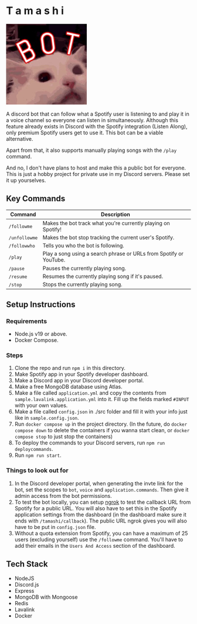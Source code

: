 # T a m a s h i

![tamashi_img](./docs/tamashi.jpg)

A discord bot that can follow what a Spotify user is listening to and play it in a voice channel so everyone can listen in simultaneously. Although this feature already exists in Discord with the Spotify integration (Listen Along), only premium Spotify users get to use it. This bot can be a viable alternative.

Apart from that, it also supports manually playing songs with the `/play` command.

And no, I don't have plans to host and make this a public bot for everyone. This is just a hobby project for private use in my Discord servers. Please set it up yourselves.

## Key Commands

| Command       | Description                                                        |
| ------------- | ------------------------------------------------------------------ |
| `/followme`   | Makes the bot track what you're currently playing on Spotify!      |
| `/unfollowme` | Makes the bot stop tracking the current user's Spotify.            |
| `/followwho`  | Tells you who the bot is following.                                |
| `/play`       | Play a song using a search phrase or URLs from Spotify or YouTube. |
| `/pause`      | Pauses the currently playing song.                                 |
| `/resume`     | Resumes the currently playing song if it's paused.                 |
| `/stop`       | Stops the currently playing song.                                  |

## Setup Instructions

### Requirements

- Node.js v19 or above.
- Docker Compose.

### Steps

1. Clone the repo and run `npm i` in this directory.
1. Make Spotify app in your Spotify developer dashboard.
1. Make a Discord app in your Discord developer portal.
1. Make a free MongoDB database using Atlas.
1. Make a file called `application.yml` and copy the contents from `sample.lavalink.application.yml` into it. Fill up the fields marked `#INPUT` with your own values.
1. Make a file called `config.json` in ./src folder and fill it with your info just like in `sample.config.json`.
1. Run `docker compose up` in the project directory. (In the future, do `docker compose down` to delete the containers if you wanna start clean, or `docker compose stop` to just stop the containers)
1. To deploy the commands to your Discord servers, run `npm run deploycommands`.
1. Run `npm run start`.

### Things to look out for

1. In the Discord developer portal, when generating the invte link for the bot, set the scopes to `bot`, `voice` and `application.commands`. Then give it admin access from the bot permissions.
1. To test the bot locally, you can setup [ngrok](https://ngrok.com/use-cases/webhook-testing) to test the callback URL from Spotify for a public URL. You will also have to set this in the Spotify application settings from the dashboard (in the dashboard make sure it ends with `/tamashi/callback`). The public URL ngrok gives you will also have to be put in `config.json` file.
1. Without a quota extension from Spotify, you can have a maximum of 25 users (excluding yourself) use the `/followme` command. You'll have to add their emails in the `Users And Access` section of the dashboard.

## Tech Stack

- NodeJS
- Discord.js
- Express
- MongoDB with Mongoose
- Redis
- Lavalink
- Docker
